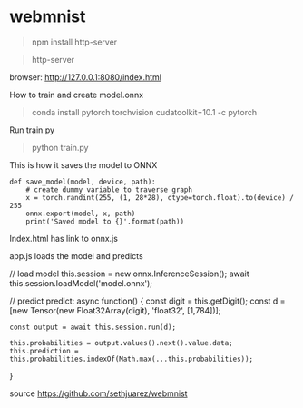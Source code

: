 # webmnist

> npm install http-server

> http-server

browser: http://127.0.0.1:8080/index.html






How to train and create model.onnx

> conda install pytorch torchvision cudatoolkit=10.1 -c pytorch

Run train.py

> python train.py

This is how it saves the model to ONNX

    def save_model(model, device, path):
        # create dummy variable to traverse graph
        x = torch.randint(255, (1, 28*28), dtype=torch.float).to(device) / 255
        onnx.export(model, x, path)
        print('Saved model to {}'.format(path))


Index.html has link to onnx.js

<script src="https://cdn.jsdelivr.net/npm/onnxjs/dist/onnx.min.js"></script>


app.js loads the model and predicts

// load model
this.session = new onnx.InferenceSession();
await this.session.loadModel('model.onnx');


// predict
predict: async function() {
    const digit = this.getDigit();
    const d = [new Tensor(new Float32Array(digit), 'float32', [1,784])];
    
    const output = await this.session.run(d);
    
    this.probabilities = output.values().next().value.data;
    this.prediction = this.probabilities.indexOf(Math.max(...this.probabilities));
}




source
https://github.com/sethjuarez/webmnist